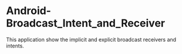# Android-Broadcast_Intent_and_Receiver
This application show the implicit and explicit broadcast receivers and intents.
